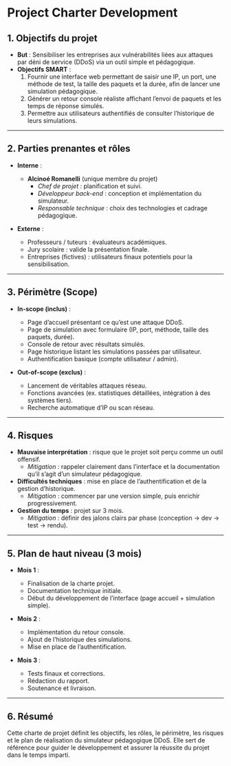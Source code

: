 # Project Charter Development

## 1. Objectifs du projet
- **But** : Sensibiliser les entreprises aux vulnérabilités liées aux attaques par déni de service (DDoS) via un outil simple et pédagogique.  
- **Objectifs SMART** :  
  1. Fournir une interface web permettant de saisir une IP, un port, une méthode de test, la taille des paquets et la durée, afin de lancer une simulation pédagogique.  
  2. Générer un retour console réaliste affichant l’envoi de paquets et les temps de réponse simulés.  
  3. Permettre aux utilisateurs authentifiés de consulter l’historique de leurs simulations.  

---

## 2. Parties prenantes et rôles
- **Interne** :  
  - **Alcinoé Romanelli** (unique membre du projet)  
    - *Chef de projet* : planification et suivi.  
    - *Développeur back-end* : conception et implémentation du simulateur.  
    - *Responsable technique* : choix des technologies et cadrage pédagogique.  

- **Externe** :  
  - Professeurs / tuteurs : évaluateurs académiques.  
  - Jury scolaire : valide la présentation finale.  
  - Entreprises (fictives) : utilisateurs finaux potentiels pour la sensibilisation.  

---

## 3. Périmètre (Scope)
- **In-scope (inclus)** :  
  - Page d’accueil présentant ce qu’est une attaque DDoS.  
  - Page de simulation avec formulaire (IP, port, méthode, taille des paquets, durée).  
  - Console de retour avec résultats simulés.  
  - Page historique listant les simulations passées par utilisateur.  
  - Authentification basique (compte utilisateur / admin).  

- **Out-of-scope (exclus)** :  
  - Lancement de véritables attaques réseau.  
  - Fonctions avancées (ex. statistiques détaillées, intégration à des systèmes tiers).  
  - Recherche automatique d’IP ou scan réseau.  

---

## 4. Risques
- **Mauvaise interprétation** : risque que le projet soit perçu comme un outil offensif.  
  - *Mitigation* : rappeler clairement dans l’interface et la documentation qu’il s’agit d’un simulateur pédagogique.  
- **Difficultés techniques** : mise en place de l’authentification et de la gestion d’historique.  
  - *Mitigation* : commencer par une version simple, puis enrichir progressivement.  
- **Gestion du temps** : projet sur 3 mois.  
  - *Mitigation* : définir des jalons clairs par phase (conception → dev → test → rendu).  

---

## 5. Plan de haut niveau (3 mois)
- **Mois 1** :  
  - Finalisation de la charte projet.  
  - Documentation technique initiale.  
  - Début du développement de l’interface (page accueil + simulation simple).  

- **Mois 2** :  
  - Implémentation du retour console.  
  - Ajout de l’historique des simulations.  
  - Mise en place de l’authentification.  

- **Mois 3** :  
  - Tests finaux et corrections.  
  - Rédaction du rapport.  
  - Soutenance et livraison.  

---

## 6. Résumé
Cette charte de projet définit les objectifs, les rôles, le périmètre, les risques et le plan de réalisation du simulateur pédagogique DDoS. Elle sert de référence pour guider le développement et assurer la réussite du projet dans le temps imparti.

